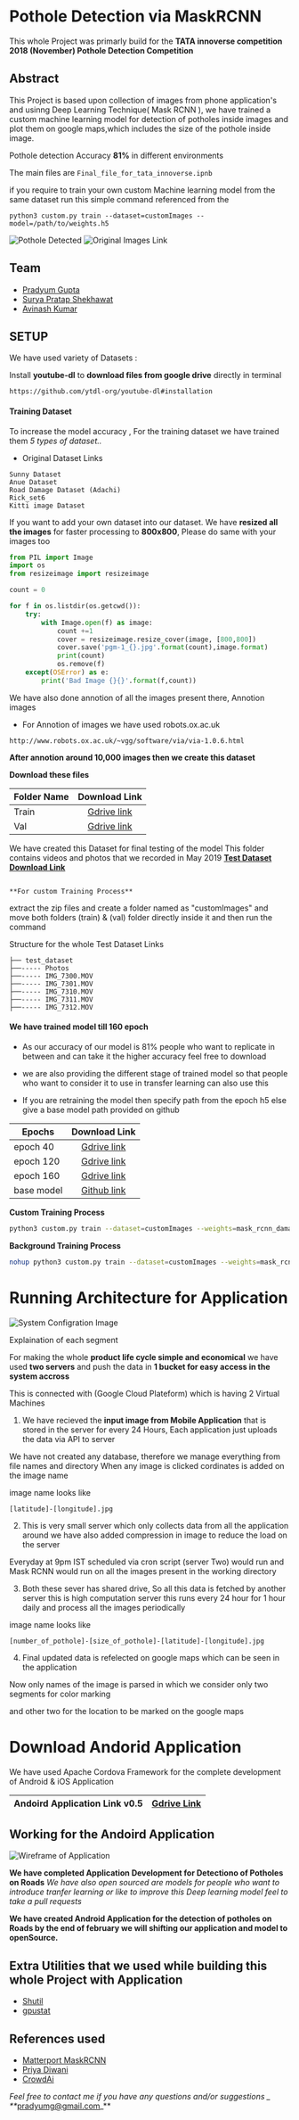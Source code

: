 Pothole Detection via MaskRCNN
==============================

This whole Project was primarly build for the **__TATA innoverse competition 2018
(November) Pothole Detection Competition__**


## Abstract
This Project is based upon collection of images from phone application's and usinng Deep Learning
Technique( Mask RCNN ), we have trained a custom machine learning model for detection of potholes
inside images and plot them on google maps,which includes the size of the pothole inside image.

Pothole detection Accuracy **__81%__** in different environments

The main files are ````Final_file_for_tata_innoverse.ipnb````

if you require to train your own custom Machine learning model from the same dataset
run this simple command referenced from the 
```
python3 custom.py train --dataset=customImages --model=/path/to/weights.h5
```

![Pothole Detected](https://media.giphy.com/media/Xc9DFuCIIiouihgfzZ/giphy.gif)  ![Original Images Link](https://media.giphy.com/media/jpKRIVzNVJv3VEegTZ/giphy.gif)


## Team

- [Pradyum Gupta](https://www.linkedin.com/in/pradyumgupta/)
- [Surya Pratap Shekhawat](https://www.linkedin.com/in/surya-pratap-shekhawat-906147159/)
- [Avinash Kumar](https://www.linkedin.com/in/avinashme/)


## SETUP
We have used variety of Datasets  :

Install **youtube-dl** to __download files from google drive__ directly in terminal
```
https://github.com/ytdl-org/youtube-dl#installation
```
#### Training Dataset
To increase the model accuracy , For the training dataset we have trained them _5 types of dataset.._
- Original Dataset Links
```
Sunny Dataset
Anue Dataset
Road Damage Dataset (Adachi)
Rick_set6
Kitti image Dataset
```
If you want to add your own dataset into our dataset. We have **resized all the images** for faster processing to **800x800**, Please do same with your images too
```python
from PIL import Image
import os
from resizeimage import resizeimage

count = 0

for f in os.listdir(os.getcwd()):
    try:
        with Image.open(f) as image:
            count +=1
            cover = resizeimage.resize_cover(image, [800,800])
            cover.save('pgm-1_{}.jpg'.format(count),image.format)
            print(count)
            os.remove(f)
    except(OSError) as e:
        print('Bad Image {}{}'.format(f,count))
```


We have also done annotion of all the images present there,
Annotion images

- For Annotion of images we have used robots.ox.ac.uk
````
http://www.robots.ox.ac.uk/~vgg/software/via/via-1.0.6.html
````
**__After annotion around 10,000 images then we create this dataset__**


**Download these files**

| Folder Name        | Download Link           |
| -------------------|:-----------------------:|
| Train | [Gdrive link](https://drive.google.com/file/d/1--0RB8oXNY876IushT8Z60Trl8_RNO11/view?usp=sharing) |
| Val      | [Gdrive link](https://drive.google.com/file/d/1PGhXUnaJDpcjgoLEhNn9gRvGZGRCzWUt/view?usp=sharing)     |

We have created this Dataset for final testing of the model
This folder contains videos and photos that we recorded in May 2019
**[Test Dataset Download Link](https://drive.google.com/drive/u/2/folders/1duZ9O0If8mpHk8lZkFHQifv5R8z4dcKx)**
```

**For custom Training Process**
````
extract the zip files and create a folder named as "customImages" and move both folders
(train) & (val) folder directly inside it and then run the command

Structure for the whole Test Dataset Links
````
├── test_dataset
├──----- Photos
├──----- IMG_7300.MOV
├──----- IMG_7301.MOV
├──----- IMG_7310.MOV
├──----- IMG_7311.MOV
├──----- IMG_7312.MOV
````
#### We have trained model till 160 epoch
- As our accuracy of our model is 81% people who want to replicate in between and can take it
  the higher accuracy feel free to download
- we are also providing the different stage of trained model so that people who want to consider
  it to use in transfer learning can also use this

- If you are retraining the model then specify path from the epoch h5 else give a base model path provided on github 


| Epochs        | Download Link           |
| -------------------|:-----------------------:|
| epoch 40  | [Gdrive link](https://drive.google.com/file/d/1TGdD2TmuE70tSdysma3Z1PZiMOxWPqaq/view?usp=sharing) |
| epoch 120 | [Gdrive link](https://drive.google.com/file/d/1tTcE1tfeg57QaHW3A9v2gd_mqme8rU3u/view?usp=sharing)     
| epoch 160 | [Gdrive link](https://drive.google.com/file/d/1JA_xsHkohFiX-T7vSGefpTGemqMbYDCt/view?usp=sharing) |
| base model | [Github link](https://github.com/matterport/Mask_RCNN/releases)|


**Custom Training Process**
```bash
python3 custom.py train --dataset=customImages --weights=mask_rcnn_damage_0160.h5 --logs logs/
```

**Background Training Process**
````bash
nohup python3 custom.py train --dataset=customImages --weights=mask_rcnn_damage_0160.h5 --logs logs/&
````
# Running Architecture for Application

![System Configration Image](https://raw.githubusercontent.com/Prady96/Pothole-Detection/master/Images/Pothole%20Detection%20Project.png?token=AHIVHIJUTMMMJIYCYLEPQN25D4EQC)

Explaination of each segment

For making the whole **product life cycle simple and economical** we have used
**two servers** and push the data in **1 bucket for easy access in the system accross**

This is connected with (Google Cloud Plateform) which is having 2 Virtual Machines

1. We have recieved the **input image from Mobile Application** that is stored in the server for every 24 Hours, Each application just uploads the data via API to server

We have not created any database, therefore we manage everything from file names and directory
When any image is clicked cordinates is added on the image name

image name looks like
````
[latitude]-[longitude].jpg
````
2. This is very small server which only collects data from all the application around we have also added compression in image to reduce the load on the server

Everyday at 9pm IST scheduled via cron script (server Two) would run and Mask RCNN
would run on all the images present in the working directory

3. Both these sever has shared drive, So all this data is fetched by another server this is high computation server this runs every 24 hour for 1 hour daily and process all the images periodically

image name looks like
````
[number_of_pothole]-[size_of_pothole]-[latitude]-[longitude].jpg
````

4. Final updated data is refelected on google maps which can be seen in the application

Now only names of the image is parsed in which we consider only two segments for color marking

and other two for the location to be marked on the google maps


# Download Andorid Application
We have used Apache Cordova Framework for the complete development of Android & iOS Application

| Andoird Application Link v0.5  | [Gdrive Link](https://drive.google.com/file/d/1YIfFLZkNAF3R810iWtj8L3ygyLK4RmVw/view?usp=sharing)          |
| -------------------|:-----------------------:|

## Working for the Andoird Application
![Wireframe of Application](https://raw.githubusercontent.com/Prady96/Pothole-Detection/master/Images/wireFrame_AndroidApp.jpg?token=AHIVHII2PZYI6KQPOLPYEGK5D4FJW)


**We have completed Application Development for Detectiono of Potholes on Roads**
_We have also open sourced are models for people who want to introduce tranfer learning or like to improve
this Deep learning model feel to take a pull requests_

**We have created Android Application for the detection of potholes on Roads by the end of february we will shifting our application and model to openSource.**

## Extra Utilities that we used while building this whole Project with Application

- [Shutil](https://docs.python.org/3/library/shutil.html)
- [gpustat](https://github.com/wookayin/gpustat)

## References used
- [Matterport MaskRCNN](https://github.com/matterport/Mask_RCNN)
- [Priya Diwani](https://www.analyticsvidhya.com/blog/2018/07/building-mask-r-cnn-model-detecting-damage-cars-python/)
- [CrowdAi](https://www.crowdai.org/)


_Feel free to contact me if you have any questions and/or suggestions _
**_[pradyumg@gmail.com](mailto:pradyumg@gmail.com)_**
